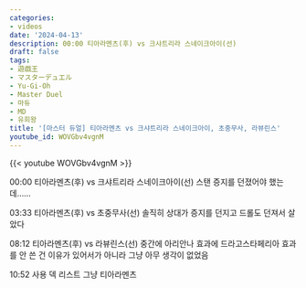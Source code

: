 ```yaml
---
categories:
- videos
date: '2024-04-13'
description: 00:00 티아라멘츠(후) vs 크샤트리라 스네이크아이(선)
draft: false
tags:
- 遊戯王
- マスターデュエル
- Yu-Gi-Oh
- Master Duel
- 마듀
- MD
- 유희왕
title: '[마스터 듀얼] 티아라멘츠 vs 크샤트리라 스네이크아이, 초중무사, 라뷰린스'
youtube_id: WOVGbv4vgnM
---
```



{{< youtube WOVGbv4vgnM >}}

00:00 티아라멘츠(후) vs 크샤트리라 스네이크아이(선)
스탠 증지를 던졌어야 했는데……

03:33 티아라멘츠(후) vs 초중무사(선)
솔직히 상대가 증지를 던지고 드롤도 던져서 살았다

08:12 티아라멘츠(후) vs 라뷰린스(선)
중간에 아리안나 효과에 드라고스타페리아 효과를 안 쓴 건 이유가 있어서가 아니라 그냥 아무 생각이 없었음

10:52 사용 덱 리스트
그냥 티아라멘츠